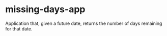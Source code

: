 # missing-days-app
 Application that, given a future date, returns the number of days remaining for that date.
